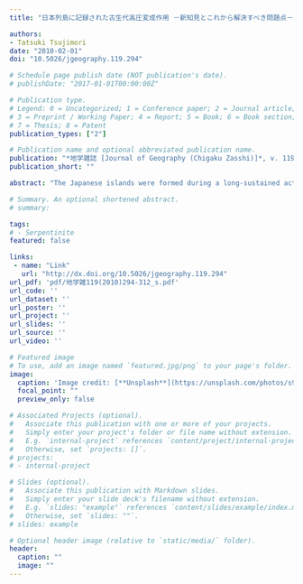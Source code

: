 ```yaml
---
title: "日本列島に記録された古生代高圧変成作用 －新知見とこれから解決すべき問題点－ [Paleozoic subduction-related metamorphism in Japan: New insights and perspectives]"

authors:
- Tatsuki Tsujimori
date: "2010-02-01"
doi: "10.5026/jgeography.119.294"

# Schedule page publish date (NOT publication's date).
# publishDate: "2017-01-01T00:00:00Z"

# Publication type.
# Legend: 0 = Uncategorized; 1 = Conference paper; 2 = Journal article;
# 3 = Preprint / Working Paper; 4 = Report; 5 = Book; 6 = Book section;
# 7 = Thesis; 8 = Patent
publication_types: ["2"]

# Publication name and optional abbreviated publication name.
publication: "*地学雑誌 [Journal of Geography (Chigaku Zasshi)]*, v. 119, no. 2, p. 294-312, doi:10.5026/jgeography.119.294"
publication_short: ""

abstract: "The Japanese islands were formed during a long-sustained active Pacific-type orogen resulting from subduction, oceanward-accretion, and landward-erosion, which began in the early-Paleozoic. The earlier stage of the accretion of oceanic and continental materials took place between 500-300 Ma, reflecting the convergence of two or more paleo-Pacific plates and the stable, non-subducted Middle and Late Proterozoic continental lithosphere. In Japanese Paleozoic geo-tectonic units, two different high-pressure metamorphic rocks with the Pacific-type protoliths are associated with serpentinite bodies of Early Paleozoic Oeyama ophiolite: blueschist-facies pelitic and mafic schists with phengite K-Ar ages of 350-280 Ma (Renge) and high-pressure epidote-amphibolite-facies amphibolite and pelitic schist with 480-400 Ma hornblende and phengite K-Ar age (Kitomyo-Fuko Pass). The Early Paleozoic Kitomyo-Fuko Pass high-pressure metamorphic rocks provide a petrotectonic constraint on the earliest subduction event in the Japanese orogen. The presence of Middle to Late Paleozoic Renge lawsonite-blueschist and glaucophane-eclogite provides evidence of a cold geotherm in the paleo-subduction zone. Metamorphic and geochronologic data provide important constraints on tectonic development during the earliest stages of orogenic growth associated with the subduction of the paleo-Pacific oceanic plates. The lack of Paleozoic batholith belt and fore-arc sediments coeval with either Renge or Kitomyo-Fuko Pass metamorphism and the presence of blueschist-facies metamorphosed fore-arc ophiolititic materials (fragments of the Oeyama ophiolite) in the Renge metamorphic rocks suggest that a significant landward subduction erosion has occurred since early-Paleozoic time; the eroded material must have been recycled back into the mantle during subduction of the paleo-pacific plate. Thus, the early history of subduction-related orogenesis—after the dramatic tectonic conversion from a passive to active convergent margin—in the Japanese islands is comparable to the modern island arc system occurring worldwide. To further our understanding of the continuous paleo-subduction record in the Japanese Paleozoic geotectonic units, a more detailed and comprehensive approach to geology, petrology, and geochronology of high-pressure metamorphic rocks and associated rocks is required than that documented in previous studies."

# Summary. An optional shortened abstract.
# summary: 

tags: 
# - Serpentinite
featured: false

links:
 - name: "Link"
   url: "http://dx.doi.org/10.5026/jgeography.119.294"
url_pdf: 'pdf/地学雑119(2010)294-312_s.pdf'
url_code: ''
url_dataset: ''
url_poster: ''
url_project: ''
url_slides: ''
url_source: ''
url_video: ''

# Featured image
# To use, add an image named `featured.jpg/png` to your page's folder. 
image: 
  caption: 'Image credit: [**Unsplash**](https://unsplash.com/photos/s9CC2SKySJM)'
  focal_point: ""
  preview_only: false

# Associated Projects (optional).
#   Associate this publication with one or more of your projects.
#   Simply enter your project's folder or file name without extension.
#   E.g. `internal-project` references `content/project/internal-project/index.md`.
#   Otherwise, set `projects: []`.
# projects:
# - internal-project

# Slides (optional).
#   Associate this publication with Markdown slides.
#   Simply enter your slide deck's filename without extension.
#   E.g. `slides: "example"` references `content/slides/example/index.md`.
#   Otherwise, set `slides: ""`.
# slides: example

# Optional header image (relative to `static/media/` folder).
header:
  caption: ""
  image: ""
---
```

